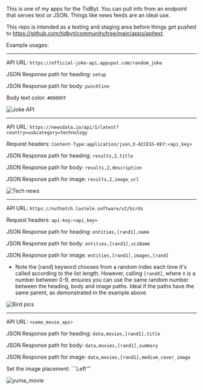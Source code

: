 This is one of my apps for the TidByt. You can pull info from an endpoint that serves text or JSON. Things like news feeds are an ideal use.

This repo is intended as a testing and staging area before things get pushed to https://github.com/tidbyt/community/tree/main/apps/apitext.

Example usages:

-----

API URL: ```https://official-joke-api.appspot.com/random_joke```

JSON Response path for heading: ```setup```

JSON Response path for body: ```punchline```

Body text color: ```#0000FF```

![Joke API](https://michaelyagi.github.io/images/api_text_1.gif)

-----

API URL: ```https://newsdata.io/api/1/latest?country=us&category=technology```

Request headers: ```Content-Type:application/json,X-ACCESS-KEY:<api_key>```

JSON Response path for heading: ```results,2,title```

JSON Response path for body: ```results,2,description```

JSON Response path for image: ```results,2,image_url```

![Tech news](https://michaelyagi.github.io/images/api_text_2.gif)

-----

API URL: ```https://nuthatch.lastelm.software/v2/birds``` 

Request headers: ```api-key:<api_key>```

JSON Response path for heading: ```entities,[rand1],name```

JSON Response path for body: ```entities,[rand1],sciName```

JSON Response path for image: ```entities,[rand1],images,[rand]```

* Note the [rand] keyword chooses from a random index each time it's called according to the list length. However, calling ```[randX]```, where ```X``` is a number between 0-9, ensures you can use the same random number between the heading, body and image paths. Ideal if the paths have the same parent, as demonstrated in the example above.

![Bird pics](https://michaelyagi.github.io/images/api_text_3.gif)

-----

API URL: ```<some_movie_api>``` 

JSON Response path for heading: ```data,movies,[rand1],title```

JSON Response path for body: ```data,movies,[rand1],summary```

JSON Response path for image: ```data,movies,[rand1],medium_cover_image```

Set the image placement: ```Left'''

![yuma_movie](https://michaelyagi.github.io/images/api_text_4.gif)
